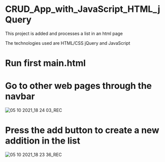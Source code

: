 # CRUD_App_with_JavaScript_HTML_jQuery

This project is added and processes a list in an html page

The technologies used are HTML/CSS jQuery and JavaScript

# Run first main.html


# Go tο other web pages through the navbar
![05 10 2021_18 24 03_REC](https://user-images.githubusercontent.com/80916754/136056879-77d11168-5cea-4c9c-a3d0-0df998b33270.png)

# Press the add button to create a new addition in the list
![05 10 2021_18 23 36_REC](https://user-images.githubusercontent.com/80916754/136057017-455f71eb-7902-458f-9aaf-4c34f16b5174.png)
